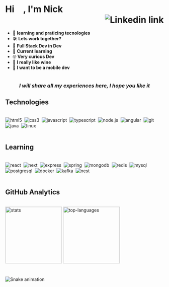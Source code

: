 <h1>Hi 
<img src="https://raw.githubusercontent.com/kaueMarques/kaueMarques/master/hi.gif" height="30px" width="15px">
, I'm Nick
<a style="display: block" href="https://www.linkedin.com/in/nickolassilva/"><img align="right" src="https://img.shields.io/badge/LinkedIn-0077B5?style=for-the-badge&logo=linkedin&logoColor=white" alt="Linkedin link"></a>
</h1>

<br>

- 🚀 **learning and praticing tecnologies** 
- 🛠️ **Lets work together?**
- 🌱 **Full Stack Dev in Dev**
- 🧠 **Current learning**
- 🤓 **Very curious Dev**
- 🍷 **I really like wine**
- 📱 **I want to be a mobile dev**

#
<h3 align="center" ><i>I will share all my experiences here, I hope you like it</i></h3>

## Technologies

<div style="display: inline_block"><br/>
    <img align="center" alt="html5" src="https://img.shields.io/badge/HTML5-E34F26?style=for-the-badge&logo=html5&logoColor=white" />&nbsp;
    <img align="center" alt="css3" src="https://img.shields.io/badge/CSS3-1572B6?style=for-the-badge&logo=css3&logoColor=white" />&nbsp;
    <img align="center" alt="javascript" src="https://img.shields.io/badge/JavaScript-F7DF1E?style=for-the-badge&logo=javascript&logoColor=black" />&nbsp;
    <img align="center" alt="typescript" src="https://img.shields.io/badge/TypeScript-007ACC?style=for-the-badge&logo=typescript&logoColor=white" />&nbsp;
    <img align="center" alt="node.js" src="https://img.shields.io/badge/Node.js-43853D?style=for-the-badge&logo=node.js&logoColor=white" />&nbsp;
    <img align="center" alt="angular" src="https://img.shields.io/badge/Angular-DD0031?style=for-the-badge&logo=angular&logoColor=white" />&nbsp;
    <img align="center" alt="git" src="https://img.shields.io/badge/GIT-E44C30?style=for-the-badge&logo=git&logoColor=white" />&nbsp;
    <img align="center" alt="java" src="https://img.shields.io/badge/Java-ED8B00?style=for-the-badge&logo=java&logoColor=white" />&nbsp;
    <img align="center" alt="linux" src="https://img.shields.io/badge/Linux-FCC624?style=for-the-badge&logo=linux&logoColor=black" />&nbsp;
</div>
<br>

## Learning
<div style="display: inline_block"><br/>
    <img align="center" alt="react" src="https://img.shields.io/badge/React-20232A?style=for-the-badge&logo=react&logoColor=61DAFB" />&nbsp;
    <img align="center" alt="next" src="https://img.shields.io/badge/Next-black?style=for-the-badge&logo=next.js&logoColor=white" />&nbsp;
    <img align="center" alt="express" src="https://img.shields.io/badge/Express.js-404D59?style=for-the-badge" />&nbsp;
    <img align="center" alt="spring" src="https://img.shields.io/badge/Spring-6DB33F?style=for-the-badge&logo=spring&logoColor=white" />&nbsp;
    <img align="center" alt="mongodb" src="https://img.shields.io/badge/MongoDB-4EA94B?style=for-the-badge&logo=mongodb&logoColor=white" />&nbsp;
    <img align="center" alt="redis" src="https://img.shields.io/badge/redis-%23DD0031.svg?&style=for-the-badge&logo=redis&logoColor=white" />&nbsp;
    <img align="center" alt="mysql" src="https://img.shields.io/badge/MySQL-00000F?style=for-the-badge&logo=mysql&logoColor=white" />&nbsp;
    <img align="center" alt="postgresql" src="https://img.shields.io/badge/PostgreSQL-316192?style=for-the-badge&logo=postgresql&logoColor=white" />&nbsp;
    <img align="center" alt="docker" src="https://img.shields.io/badge/docker-%230db7ed.svg?style=for-the-badge&logo=docker&logoColor=white" />&nbsp;
    <img align="center" alt="kafka" src="https://img.shields.io/badge/kafka-000?style=for-the-badge&logo=apachekafka" />&nbsp;
    <img align="center" alt="nest" src="https://img.shields.io/badge/nestjs-%23E0234E.svg?style=for-the-badge&logo=nestjs&logoColor=white" />&nbsp;
</div>
<br>

## GitHub Analytics
<div style="display: inline_block"><br/>
<img style="height: 180px" alt="stats" src="https://github-readme-stats.vercel.app/api?username=NaSilvaNick&show_icons=true&theme=prussian" />
<img style="height: 180px" alt="top-languages" src="https://github-readme-stats.vercel.app/api/top-langs/?username=anuraghazra&theme=prussian&layout=compact" />
</div>

#

![Snake animation](https://github.com/NaSilvaNick/NaSilvaNick/blob/output/github-contribution-grid-snake.svg)
